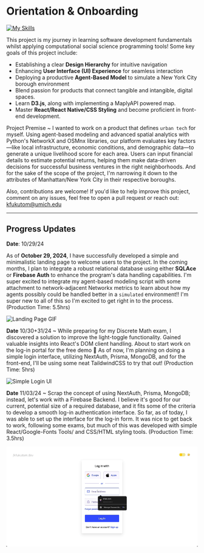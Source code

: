 # Orientation & Onboarding
[![My Skills](https://skillicons.dev/icons?i=js,html,css,react,flask,git,python)](https://skillicons.dev)

This project is my journey in learning software development fundamentals whilst applying computational social science programming tools! Some key goals of this project include:

- Establishing a clear **Design Hierarchy** for intuitive navigation
- Enhancing **User Interface (UI) Experience** for seamless interaction
- Deploying a productive **Agent-Based Model** to simulate a New York City borough environment
- Blend passion for products that connect tangible and intangible, digital spaces.
- Learn **D3.js**, along with implementing a MaplyAPI powered map.
- Master **React/React Native/CSS Styling** and become proficient in front-end development.

Project Premise ~
I wanted to work on a product that defines `urban tech` for myself. Using agent-based modeling and advanced spatial analytics with Python's NetworkX and OSMnx libraries, our platform evaluates key factors—like local infrastructure, economic conditions, and demographic data—to generate a unique livelihood score for each area. Users can input financial details to estimate potential returns, helping them make data-driven decisions for successful business ventures in the right neighborhoods. And for the sake of the scope of the project, I'm narrowing it down to the attributes of Manhattan/New York City in their respective boroughs.

Also, contributions are welcome! If you'd like to help improve this project, comment on any issues, feel free to open a pull request or reach out: kfukutom@umich.edu

---

## Progress Updates

**Date**: 10/29/24

As of **October 29, 2024**, I have successfully developed a simple and minimalistic landing page to welcome users to the project. In the coming months, I plan to integrate a robust relational database using either **SQLAce** or **Firebase Auth** to enhance the program's data handling capabilities. I'm super excited to integrate my agent-based modeling script with some attachment to network-adjacent Networkx metrics to learn about how my agents possibly could be handled better in a `simulated` environment!! I'm super new to all of this so I'm excited to get right in to the process. (Production Time: 5.5hrs)

![Landing Page GIF](./frontend_asset1.gif) 

**Date** 10/30+31/24 ~ While preparing for my Discrete Math exam, I discovered a solution to improve the light-toggle functionality. Gained valuable insights into React's DOM client handling. About to start work on the log-in portal for the free demo 💪 As of now, I'm planning on doing a simple login interface, utilizing NextAuth, Prisma, MongoDB, and for the front-end, I'll be using some neat TaildwindCSS to try that out! (Production Time: 5hrs)

![Simple Login UI](./demo/demo-10-31-24.gif)

**Date** 11/03/24 ~ Scrap the concept of using NextAuth, Prisma, MongoDB; instead, let's work with a Firebase Backend. I believe it's good for our current, potential size of a required database, and it fits some of the criteria to develop a smooth log-in authentication interface. So far, as of today, I was able to set up the interface for the log-in form. It was nice to get back to work, following some exams, but much of this was developed with simple React/Google-Fonts Tools/ and CSS/HTML styling tools. (Production Time: 3.5hrs)

![Login_Error_UI](./demo/demo-11-04-24.gif)
